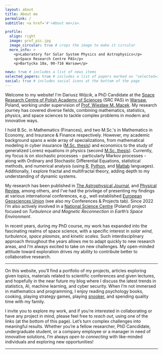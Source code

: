 ```yaml
---
layout: about
title: About me
permalink: /
subtitle: <a href='#'>About me</a>.

profile:
  align: right
  image: prof_pic.jpg
  image_circular: true # crops the image to make it circular
  more_info: >
    <p>Laboratory for Solar System Physics and Astrophysics</p>
    <p>Space Research Centre PAS</p>
    <p>Bartycka 18a, 00-716 Warsaw</p>

news: true # includes a list of news items
selected_papers: true # includes a list of papers marked as "selected={true}"
social: true # includes social icons at the bottom of the page
---
```


Welcome to my website! I'm Dariusz Wójcik, a PhD Candidate at the [Space Research Centre of Polish Academy of Sciences](https://cbkpan.pl/en/) (SRC PAS) in [Warsaw](https://www.poland.travel/en/warsaw/), Poland, working under supervision of [Prof. Wiesław M. Macek](http://users.cbk.waw.pl/~macek/). My research journey has covered diverse fields, combining mathematics, statistics, physics, and space sciences to tackle complex problems in modern and innovative ways.

I hold B.Sc. in Mathematics (Finances), and two M.Sc.'s in Mathematics in Economy, and Insurance & Finance respectively. However, my academic background spans a wide array of specializations, from mathematical modeling in cyber insurance ([M.Sc. thesis](https://dwojcik1.github.io/assets/pdf/MSc_PW.pdf)) and economics to the study of generalized Lorenz equations in physics (second [M.Sc. thesis](https://dwojcik1.github.io/assets/pdf/MSc_UKSW.pdf)). Currently, my focus is on stochastic processes - particularly Markov processes - along with Ordinary and Stochastic Differential Equations, statistical methods, and numerical analysis (using [R](https://cran.r-project.org), [Python](https://www.python.org), and [Matlab](https://www.mathworks.com/products/matlab.html) languages). Additionally, I explore fractal and multifractal theory, adding depth to my understanding of dynamic systems.

My research has been published in [The Astrophysical Journal](https://iopscience.iop.org/journal/0004-637X), and [Physical Review](https://journals.aps.org), among others, and I’ve had the privilege of presenting my findings at various international conferences, e.g., well established [European Geosciences Union](https://www.egu.eu) (see also my Conferences & Projects tab). Since 2022 I’m also actively involved in a [National Science Centre](https://www.ncn.gov.pl/en) (Poland) project focused on *Turbulence and Magnetic Reconnection in Earth’s Space Environment*.

In recent years, during my PhD course, my work has expanded into the fascinating realms of space science, with a specific interest in *solar wind*, *turbulence*, *space plasmas*, and *kinetic scales*. Such interdisciplinary approach throughout the years allows me to adapt quickly to new research areas, and I’m always excited to take on new challenges. My open-minded attitude toward exploration drives my ability to contribute better to collaborative research.

---

On this website, you’ll find a portfolio of my projects, articles exploring given topics, materials related to scientific conferences and given lectures, and hopefully in the near future my blog where I discuss the latest trends in statistics, AI, machine learning, and cyber security. 
When I’m not immersed in mathematics and programming, I enjoy reading psychology books, cooking, playing strategy games, playing [snooker](https://www.wst.tv), and spending quality time with my family.

I invite you to explore my work, and if you’re interested in collaborating or have any project in mind, please feel free to *reach out*, using one of the links (at the bottom of this page). Let’s turn complex challenges into meaningful results. Whether you’re a fellow researcher, PhD Cancdidate, undergraduate student, or a company employee or a manager in need of innovative solutions, I’m always *open to connecting* with like-minded individuals and exploring new opportunities!

---

<!---
Write your biography here.  Link to your favorite [subreddit](http://reddit.com). You can put a picture in. The code is already in, just name your picture `prof_pic.jpg` and put it in the `img/` folder.

Put your address / other info right below your picture. You can also disable any of these elements by editing `profile` property of the YAML header of your `_pages/about.md`. Edit `_bibliography/papers.bib` and Jekyll will render your [publications page](/al-folio/publications/) automatically.

Link to your social media connections. This theme is set up to use [Font Awesome icons](https://fontawesome.com/) and [Academicons](https://jpswalsh.github.io/academicons/), like the ones below.
--->
